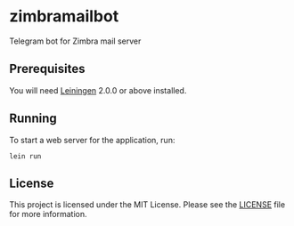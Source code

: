 zimbramailbot
=============
Telegram bot for Zimbra mail server

## Prerequisites
You will need [Leiningen][] 2.0.0 or above installed.

[leiningen]: https://github.com/technomancy/leiningen

## Running
To start a web server for the application, run:
```
lein run
```
## License
This project is licensed under the MIT License. 
Please see the [LICENSE](LICENSE) file for more information.
